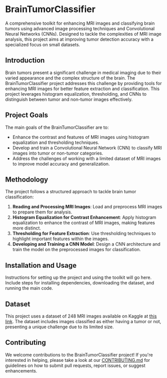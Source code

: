 # BrainTumorClassifier

A comprehensive toolkit for enhancing MRI images and classifying brain tumors using advanced image processing techniques and Convolutional Neural Networks (CNNs). Designed to tackle the complexities of MRI image analysis, this project aims at improving tumor detection accuracy with a specialized focus on small datasets.

## Introduction

Brain tumors present a significant challenge in medical imaging due to their varied appearance and the complex structure of the brain. The BrainTumorClassifier project addresses this challenge by providing tools for enhancing MRI images for better feature extraction and classification. This project leverages histogram equalization, thresholding, and CNNs to distinguish between tumor and non-tumor images effectively.

## Project Goals

The main goals of the BrainTumorClassifier are to:
- Enhance the contrast and features of MRI images using histogram equalization and thresholding techniques.
- Develop and train a Convolutional Neural Network (CNN) to classify MRI images into tumor or non-tumor categories.
- Address the challenges of working with a limited dataset of MRI images to improve model accuracy and generalization.

## Methodology

The project follows a structured approach to tackle brain tumor classification:

1. **Reading and Processing MRI Images**: Load and preprocess MRI images to prepare them for analysis.
2. **Histogram Equalization for Contrast Enhancement**: Apply histogram equalization to enhance the contrast of MRI images, making features more distinct.
3. **Thresholding for Feature Extraction**: Use thresholding techniques to highlight important features within the images.
4. **Developing and Training a CNN Model**: Design a CNN architecture and train the model on the preprocessed images for classification.

## Installation and Usage

Instructions for setting up the project and using the toolkit will go here. Include steps for installing dependencies, downloading the dataset, and running the main code.

## Dataset

This project uses a dataset of 248 MRI images available on Kaggle at [this link](https://www.kaggle.com/datasets/navoneel/brain-mri-images-for-brain-tumor-detection). The dataset includes images classified as either having a tumor or not, presenting a unique challenge due to its limited size.

## Contributing

We welcome contributions to the BrainTumorClassifier project! If you're interested in helping, please take a look at our [CONTRIBUTING.md](CONTRIBUTING.md) for guidelines on how to submit pull requests, report issues, or suggest enhancements.

